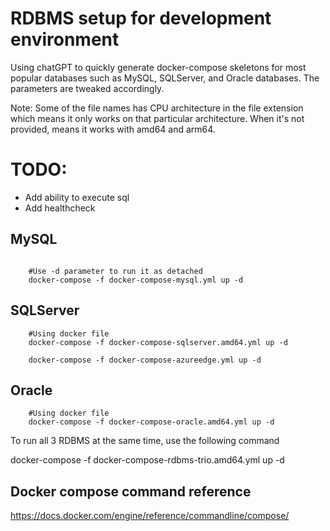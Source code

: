 

# RDBMS setup for development environment
Using chatGPT to quickly generate docker-compose skeletons for most popular databases such as MySQL, SQLServer, and Oracle databases. The parameters are tweaked accordingly.


Note: Some of the file names has CPU architecture in the file extension which means it only works on that particular architecture. When it's not provided, means it works with amd64 and arm64.

# TODO:
+ Add ability to execute sql
+ Add healthcheck


## MySQL

```shell

	#Use -d parameter to run it as detached
	docker-compose -f docker-compose-mysql.yml up -d
```

## SQLServer

```shell
	#Using docker file
	docker-compose -f docker-compose-sqlserver.amd64.yml up -d

	docker-compose -f docker-compose-azureedge.yml up -d

```

## Oracle

```shell
	#Using docker file
	docker-compose -f docker-compose-oracle.amd64.yml up -d

```

To run all 3 RDBMS at the same time, use the following command

docker-compose -f docker-compose-rdbms-trio.amd64.yml up -d



## Docker compose command reference
https://docs.docker.com/engine/reference/commandline/compose/